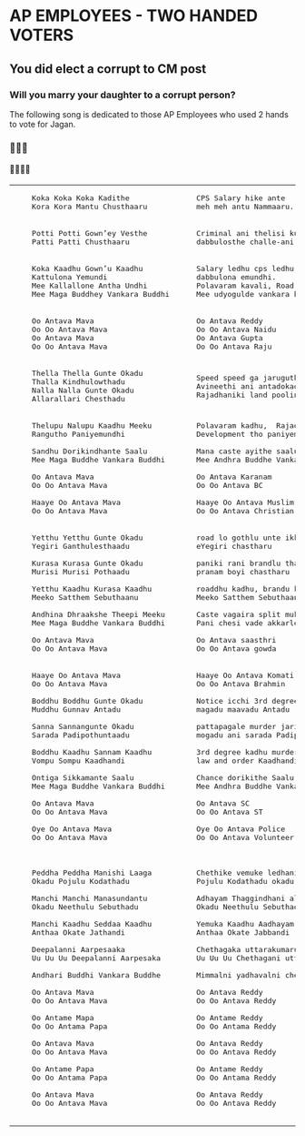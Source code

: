 # AP EMPLOYEES - TWO HANDED VOTERS
## You did elect a corrupt to CM post
### Will you marry your daughter to a corrupt person?

The following song is dedicated to those AP Employees who used 2 hands to vote for Jagan.


### 🎵🎵🎵
#### 🎵🎵🎵🎵

<table>
<tr>
<td>
<pre>
    Koka Koka Koka Kadithe
    Kora Kora Mantu Chusthaaru
</pre>
</td>
<td>
<pre>
    CPS Salary hike ante
    meh meh antu Nammaaru.
</pre>
</td>
</tr>
<tr>
<td>
<pre>
    Potti Potti Gown’ey Vesthe
    Patti Patti Chusthaaru
</pre>
</td>
<td>
<pre>
    Criminal ani thelisi kuda
    dabbulosthe challe-ani guddhaaru.
</pre>
</td>
</tr>
<tr>
<td>
<pre>
    Koka Kaadhu Gown’u Kaadhu
    Kattulona Yemundi
    Mee Kallallone Antha Undhi
    Mee Maga Buddhey Vankara Buddhi
</pre>
</td>
<td>
<pre>
    Salary ledhu cps ledhu
    dabbulona emundhi.
    Polavaram kavali, Road kavali
    Mee udyogulde vankara buddhi.
</pre>
</td>
</tr>
<tr>
<td>
<pre>
    Oo Antava Mava
    Oo Oo Antava Mava
    Oo Antava Mava
    Oo Oo Antava Mava
</pre>
</td>
<td>
<pre>
    Oo Antava Reddy
    Oo Oo Antava Naidu
    Oo Antava Gupta
    Oo Oo Antava Raju
</pre>
</td>
</tr>
<tr>
<td>
<pre>
    Thella Thella Gunte Okadu
    Thalla Kindhulowthadu
    Nalla Nalla Gunte Okadu
    Allarallari Chesthadu
</pre>
</td>
<td>
<pre>
    Speed speed ga jaruguthunte polavaram 
    Avineethi ani antadokadu
    Rajadhaniki land pooling isthe, laksha kotla scam antadokadu
</pre>
</td>
</tr>
<tr>
<td>
<pre>
    Thelupu Nalupu Kaadhu Meeku
    Rangutho Paniyemundhi<br>
    Sandhu Dorikindhante Saalu
    Mee Maga Buddhe Vankara Buddhi<br>
    Oo Antava Mava
    Oo Oo Antava Mava<br>
    Haaye Oo Antava Mava
    Oo Oo Antava Mava
</pre>
</td>
<td>
<pre>
    Polavaram kadhu,  Rajadhani kadhu
    Development tho paniyemundhi<br>
    Mana caste ayithe saalu
    Mee Andhra Buddhe Vankara Buddhi<br>
    Oo Antava Karanam
    Oo Oo Antava BC<br>
    Haaye Oo Antava Muslim
    Oo Oo Antava Christian
</pre>
</td>
</tr>
<tr>
<td>
<pre>
    Yetthu Yetthu Gunte Okadu
    Yegiri Ganthulesthaadu<br>
    Kurasa Kurasa Gunte Okadu
    Murisi Murisi Pothaadu<br>
    Yetthu Kaadhu Kurasa Kaadhu
    Meeko Satthem Sebuthaanu<br>
    Andhina Dhraakshe Theepi Meeku
    Mee Maga Buddhe Vankara Buddhi<br>
    Oo Antava Mava
    Oo Oo Antava Mava
</pre>
</td>
<td>
<pre>
    road lo gothlu unte ikkado akkado
    eYegiri chastharu<br>
    paniki rani brandlu thagithe
    pranam boyi chastharu<br>
    roaddhu kadhu, brandu kadhu
    Meeko Satthem Sebuthaanu<br>
    Caste vagaira split mukyam meeku
    Pani chesi vade akkarle meeku<br>
    Oo Antava saasthri
    Oo Oo Antava gowda
</pre>
</td>
</tr>
<tr>
<td>
<pre>
    Haaye Oo Antava Mava
    Oo Oo Antava Mava<br>
    Boddhu Boddhu Gunte Okadu
    Muddhu Gunnav Antadu<br>
    Sanna Sannangunte Okadu
    Sarada Padipothuntaadu<br>
    Boddhu Kaadhu Sannam Kaadhu
    Vompu Sompu Kaadhandi<br>
    Ontiga Sikkamante Saalu
    Mee Maga Buddhe Vankara Buddhi<br>
    Oo Antava Mava
    Oo Oo Antava Mava<br>
    Oye Oo Antava Mava
    Oo Oo Antava Mava<br>
</pre>
</td>
<td>
<pre>
    Haaye Oo Antava Komati
    Oo Oo Antava Brahmin<br>
    Notice icchi 3rd degree esthe 
    magadu maavadu Antadu<br>
    pattapagale murder jarithe mavodu
    mogadu ani sarada Padipothuntaadu<br>
    3rd degree kadhu murder Kaadhu
    law and order Kaadhandi<br>
    Chance dorikithe Saalu
    Mee Andhra Buddhe Vankara Buddhi<br>
    Oo Antava SC
    Oo Oo Antava ST<br>
    Oye Oo Antava Police
    Oo Oo Antava Volunteer<br>
</pre>
</td>
</tr>
<tr>
<td>
<pre>
    Peddha Peddha Manishi Laaga
    Okadu Pojulu Kodathadu<br>
    Manchi Manchi Manasundantu
    Okadu Neethulu Sebuthadu<br>
    Manchi Kaadhu Seddaa Kaadhu
    Anthaa Okate Jathandi<br>
    Deepalanni Aarpesaaka
    Uu Uu Uu Deepalanni Aarpesaka<br>
    Andhari Buddhi Vankara Buddhe<br>
    Oo Antava Mava
    Oo Oo Antava Mava<br>
    Oo Antame Mapa
    Oo Oo Antama Papa<br>
    Oo Antava Mava
    Oo Oo Antava Mava<br>
    Oo Antame Papa
    Oo Oo Antama Papa<br>
    Oo Antava Mava
    Oo Oo Antava Mava<br>
</pre>
</td>
<td>
<pre>
    Chethike vemuke ledhani self
    Pojulu Kodathadu okadu<br>
    Adhayam Thaggindhani alochinchandani 
    Okadu Neethulu Sebuthadu<br>
    Yemuka Kaadhu Aadhayam Kaadhu
    Anthaa Okate Jabbandi<br>
    Chethagaka uttarakumarudu
    Uu Uu Uu Chethagani uttarakumarudu<br>
    Mimmalni yadhavalni chesadandi<br>
    Oo Antava Reddy
    Oo Oo Antava Reddy<br>
    Oo Antame Reddy
    Oo Oo Antama Reddy<br>
    Oo Antava Reddy
    Oo Oo Antava Reddy<br>
    Oo Antame Reddy
    Oo Oo Antama Reddy<br>
    Oo Antava Reddy
    Oo Oo Antava Reddy<br>
</pre>
</td>
</tr>
</table>
